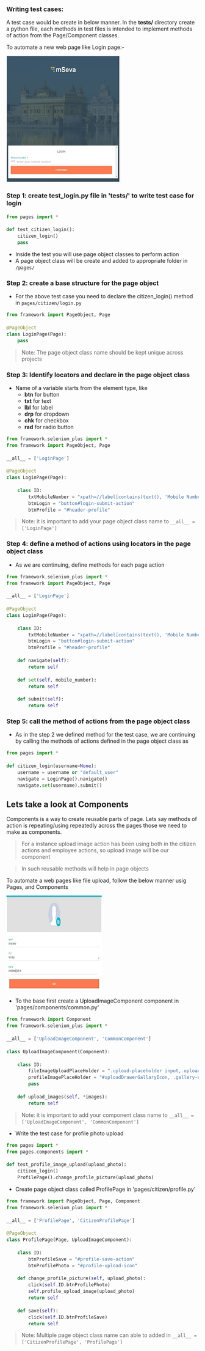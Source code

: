 ### Writing test cases:
A test case would be create in below manner. In the **tests/** directory create a python file, each methods in test files is intended to implement methods of action from the Page/Component classes.

To automate a new web page like Login page:-

![login](assets/images/citizen_login.jpg)
                    
### Step 1: create test_login.py file in 'tests/' to write test case for login

```python
from pages import *

def test_citizen_login():
    citizen_login()
    pass
```
* Inside the test you will use page object classes to perform action
* A page object class will be create and added to appropriate folder in `/pages/`

### Step 2: create a base structure for the page object

* For the above test case you need to declare the citizen_login() method in `pages/citizen/login.py`

```python
from framework import PageObject, Page

@PageObject
class LoginPage(Page):
    pass
```
> Note: The page object class name should be kept unique across projects

### Step 3: Identify locators and declare in the page object class

* Name of a variable starts from the element type, like
    * **btn** for button
    * **txt** for text
    * **lbl** for label
    * **drp** for dropdown
    * **chk** for checkbox
    * **rad** for radio button

```python
from framework.selenium_plus import *
from framework import PageObject, Page

__all__ = ['LoginPage']

@PageObject
class LoginPage(Page):

    class ID:
        txtMobileNumber = "xpath=//label[contains(text(), 'Mobile Number')]"
        btnLogin = "button#login-submit-action"
        btnProfile = "#header-profile"
```

> Note: it is important to add your page object class name to `__all__ = ['LoginPage']`

### Step 4: define a method of actions using locators in the page object class

* As we are continuing, define methods for each page action 

```python
from framework.selenium_plus import *
from framework import PageObject, Page

__all__ = ['LoginPage']

@PageObject
class LoginPage(Page):

    class ID:
        txtMobileNumber = "xpath=//label[contains(text(), 'Mobile Number')]"
        btnLogin = "button#login-submit-action"
        btnProfile = "#header-profile"

    def navigate(self):
        return self
        
    def set(self, mobile_number):
        return self
        
    def submit(self):
        return self
```

### Step 5: call the method of actions from the page object class

* As in the step 2 we defined method for the test case, we are continuing by calling the methods of actions defined in the page object class as

```python
from pages import *

def citizen_login(username=None):
    username = username or "default_user"
    navigate = LoginPage().navigate()
    navigate.set(username).submit()
```

## Lets take a look at Components

Components is a way to create reusable parts of page. Lets say methods of action is repeating/using repeatedly across the pages those we need to make as components.

> For a instance upload image action has been using both in the citizen actions and employee actions, so upload image will be our component

> In such reusable methods will help in page objects

To automate a web pages like file upload, follow the below manner usig Pages, and Components

![Citizen Profile Update](assets/images/profile_image_upload.jpg)

* To the base first create a UploadImageComponent component in 'pages/components/common.py'

```python
from framework import Component
from framework.selenium_plus import *

__all__ = ['UploadImageComponent', 'CommonComponent']

class UploadImageComponent(Component):

    class ID:
        fileImageUploadPlaceHolder = ".upload-placeholder input,.upload-photo-overlay input"
        profileImagePlaceHolder = "#uploadDrawerGallaryIcon, .gallery-upload-drawer, #photo-picker"
        pass

    def upload_images(self, *images):
        return self
```
> Note: it is important to add your component class name to `__all__ = ['UploadImageComponent', 'CommonComponent']`

* Write the test case for profile photo upload

```python
from pages import *
from pages.components import *

def test_profile_image_upload(upload_photo):
    citizen_login()
    ProfilePage().change_profile_picture(upload_photo)
```

* Create page object class called ProfilePage in 'pages/citizen/profile.py'

```python
from framework import PageObject, Page, Component
from framework.selenium_plus import *

__all__ = ['ProfilePage', 'CitizenProfilePage']

@PageObject
class ProfilePage(Page, UploadImageComponent):

    class ID:
        btnProfileSave = "#profile-save-action"
        btnProfilePhoto = "#profile-upload-icon"

    def change_profile_picture(self, upload_photo):
        click(self.ID.btnProfilePhoto)
        self.profile_upload_image(upload_photo)
        return self

    def save(self):
        click(self.ID.btnProfileSave)
        return self
```
> Note: Multiple page object class name can able to added in `__all__ = ['CitizenProfilePage', 'ProfilePage']`